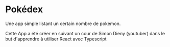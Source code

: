 # Pokédex

Une app simple listant un certain nombre de pokemon.

Cette App a été créer en suivant un cour de Simon Dieny (youtuber) dans le but d'apprendre à utiliser React avec Typescript
